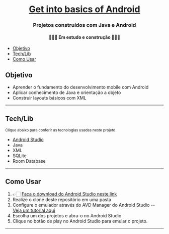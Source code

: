 <h1 align="center">
     <a href="#"> Get into basics of Android </a>
</h1>

<h3 align="center">
    Projetos construídos com Java e Android 
</h3>

<h4 align="center">
	👨🏽‍💻  Em estudo e construção  👨🏽‍💻
</h4>

<!--ts-->
- [Objetivo](#objetivo)
- [Tech/Lib](#techlib)
- [Como Usar](#como-usar)
<!--te-->

<a id="objetivo"></a>
## Objetivo
* Aprender o fundamento do desenvolvimento mobile com Android
* Aplicar conhecimento de Java e orientação a objeto
* Construir layouts básicos com XML

---
<a id="tech"></a>
## Tech/Lib
<small>Clique abaixo para conferir as tecnologias usadas neste projeto</small>
* <a href="https://developer.android.com/studio">Android Studio</a>
* Java
* XML
* SQLite
* Room Database

---

<a id="como"></a>
## Como Usar

1. 👉🏻 <a href="https://developer.android.com/studio">Faça o download do Android Studio neste link</a>
2. Realize o clone deste repositório em uma pasta
3. Configure o emulador através do AVD Manager do Android Studio -- <a href="https://www.youtube.com/watch?v=P1LFl5CYulc">Veja um tutorial aqui</a>
4. Escolha um dos projetos e abra-o no Android Studio
5. Clique no botão de play no Android Studio para emular o projeto.

---